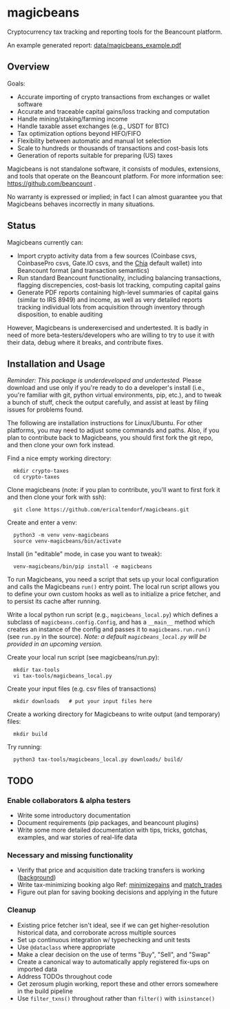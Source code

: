 # magicbeans
Cryptocurrency tax tracking and reporting tools for the Beancount platform.

An example generated report: [data/magicbeans_example.pdf](data/magicbeans_example.pdf)

## Overview

Goals:
- Accurate importing of crypto transactions from exchanges or wallet software
- Accurate and traceable capital gains/loss tracking and computation
- Handle mining/staking/farming income
- Handle taxable asset exchanges (e.g., USDT for BTC)
- Tax optimization options beyond HIFO/FIFO
- Flexibility between automatic and manual lot selection
- Scale to hundreds or thousands of transactions and cost-basis lots
- Generation of reports suitable for preparing (US) taxes

Magicbeans is not standalone software, it consists of modules, extensions, and tools
that operate on the Beancount platform.  For more information see:
https://github.com/beancount .

No warranty is expressed or implied; in fact I can almost guarantee you that
Magicbeans behaves incorrectly in many situations.


## Status

Magicbeans currently can:
- Import crypto activity data from a few sources (Coinbase csvs, CoinbasePro
csvs, Gate.IO csvs, and the [Chia](http://www.chia.net/) default wallet) into
Beancount format (and transaction semantics)
- Run standard Beancount functionality, including balancing transactions,
flagging discrepencies, cost-basis lot tracking, computing capital gains
- Generate PDF reports containing high-level summaries of capital gains
(similar to IRS 8949) and income, as well as very detailed reports tracking
individual lots from acquisition through inventory through disposition, to 
enable auditing

However, Magicbeans is underexercised and undertested.  It is badly in need
of more beta-testers/developers who are willing to try to use it with their
data, debug where it breaks, and contribute fixes.

## Installation and Usage

*Reminder: This package is underdeveloped and undertested.*  Please download
and use only if you're ready to do a developer's install (i.e., you're familiar
with git, python virtual environments, pip, etc.), and to tweak a bunch of stuff,
check the output carefully, and assist at least by filing issues for
problems found.

The following are installation instructions for Linux/Ubuntu.  For other
platforms, you may need to adjust some commands and paths.  Also, if you
plan to contribute back to Magicbeans, you should first fork the git repo,
and then clone your own fork instead.

Find a nice empty working directory:
```
  mkdir crypto-taxes
  cd crypto-taxes
```

Clone magicbeans (note: if you plan to contribute, you'll want
to first fork it and then clone your fork with ssh):
```
  git clone https://github.com/ericaltendorf/magicbeans.git
```

Create and enter a venv:
```
  python3 -m venv venv-magicbeans
  source venv-magicbeans/bin/activate
```

Install (in "editable" mode, in case you want to tweak):
```
  venv-magicbeans/bin/pip install -e magicbeans
```

To run Magicbeans, you need a script that sets up your local configuration and calls
the Magicbeans `run()` entry point.  The local run script allows you to define
your own custom hooks as well as to initialize a price fetcher, and to persist
its cache after running.

Write a local python run script (e.g., `magicbeans_local.py`) which defines a
subclass of `magicbeans.config.Config`, and has a `__main__` method which
creates an instance of the config and passes it to `magicbeans.run.run()` (see
`run.py` in the source).  *Note: a default `magicbeans_local.py` will be
provided in an upcoming version.*

Create your local run script (see magicbeans/run.py):
```
  mkdir tax-tools
  vi tax-tools/magicbeans_local.py
```

Create your input files (e.g. csv files of transactions)
```
  mkdir downloads   # put your input files here
```

Create a working directory for Magicbeans to write output (and temporary) files:
```
  mkdir build
```

Try running:
```
  python3 tax-tools/magicbeans_local.py downloads/ build/
```

## TODO

### Enable collaborators & alpha testers
- Write some introductory documentation
- Document requirements (pip packages, and beancount plugins)
- Write some more detailed documentation with tips, tricks, gotchas, examples, and war stories of real-life data

### Necessary and missing functionality
- Verify that price and acquisition date tracking transfers is working ([background](https://github.com/beancount/beancount/issues/614))
- Write tax-minimizing booking algo
  Ref: [minimizegains](https://github.com/redstreet/fava_investor/tree/main/fava_investor/modules/minimizegains)
  and [match_trades](https://github.com/beancount/beanlabs/blob/master/beanlabs/trades/match_trades.py)
- Figure out plan for saving booking decisions and applying in the future

### Cleanup
- Existing price fetcher isn't ideal, see if we can get higher-resolution historical data, and 
  corroborate across multiple sources
- Set up continuous integration w/ typechecking and unit tests
- Use `@dataclass` where appropriate
- Make a clear decision on the use of terms "Buy", "Sell", and "Swap"
- Create a canonical way to automatically apply registered fix-ups on imported data
- Address TODOs throughout code
- Get zerosum plugin working, report these and other errors somewhere in the build pipeline
- Use `filter_txns()` throughout rather than `filter()` with `isinstance()`

